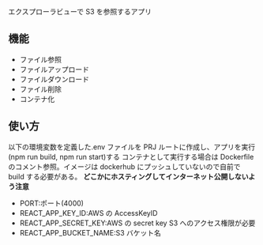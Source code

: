 エクスプローラビューで S3 を参照するアプリ

## 機能

- ファイル参照
- ファイルアップロード
- ファイルダウンロード
- ファイル削除
- コンテナ化

## 使い方

以下の環境変数を定義した.env ファイルを PRJ ルートに作成し、アプリを実行(npm run build, npm run start)する
コンテナとして実行する場合は Dockerfile のコメント参照。イメージは dockerhub にプッシュしていないので自前で build する必要がある。
**どこかにホスティングしてインターネット公開しないよう注意**

- PORT:ポート(4000)
- REACT_APP_KEY_ID:AWS の AccessKeyID
- REACT_APP_SECRET_KEY:AWS の secret key S3 へのアクセス権限が必要
- REACT_APP_BUCKET_NAME:S3 バケット名
